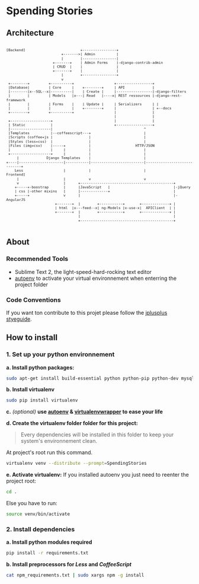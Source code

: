 # Spending Stories
## Architecture 
<pre style="line-height:1em; font-size:0.8em">
  <code>
[Backend]                          +----------------+
                          +------->| Admin          |
                          |        |----------------|
                      +-------+    | Admin Forms    |-django-contrib-admin
                      | CRUD  |    |                |
                      +-------+    |                |
                          |        +----------------+
                          v
 +--------+         +----------+                   +-----------------+
 |Database|         | Core     |    +--------+     | API             |
 |--------|x--SQL--x|----------|    | Create |     |-----------------|-django-filters
 |        |         | Models   |x---| Read   |----x| REST ressources |-django-rest-framework
 |        |         | Forms    |    | Update |     | Serializers     | |
 |        |         |          |    +--------+     |                 | +--docs
 +--------+         +----------+                   |                 |
                                                   |                 |
 +-------------------+                             |                 |
 | Static            |                             +-----------------+
 |-------------------|                                           ^
 |Templates          |--coffeescript---+                         |
 |Scripts (coffee+js |                 |                         |
 |Styles (less+css)  |                 |                         |
 |Files (img+csv)    |-----+           |                     HTTP/JSON
 |                   |     |           |                         |
 +-------------------+     |           |                         |
     |             Django Templates    |                         |
+----|---------------------|-----------|-------------------------|-----------------------------+
    Less                   |           |                         |                     Frontend]
     |                     |           v                         v
     v                     |      +--------------------------------------------+
    +-----+-boostrap       |      |JavaScript   |                              |-jQuery
    | css |-other mixins   |      |-------------+                              |
    +-----+                v      |                                            |-AngularJS
                       +-------+  |        +-----------+       +-------------+ |
                       | html  |x---feed--x| ng-Models |x-use-x|  APIClient  | |
                       +-------+  |        +-----------+       +-------------+ |
                                  |                                            |
                                  +--------------------------------------------+
</code>
</pre>
## About 

### Recommended Tools

- Sublime Text 2, the light-speed-hard-rocking text editor
- [autoenv](https://github.com/kennethreitz/autoenv) to activate your virtual 
  environnement when enterring the project folder 

### Code Conventions

If you want ton contribute to this projet please follow the [jplusplus styeguide](https://github.com/jplusplus/styleguide).

## How to install
### 1. Set up your python environnement

**a. Install python packages:**

```bash
sudo apt-get install build-essential python python-pip python-dev mysql nodejs npm libapache2-mod-wsgi
```

**b. Install virtualenv**

```bash
sudo pip install virtualenv
```

**c.** *(optional)* **use [autoenv](https://github.com/kennethreitz/autoenv) & [virtualenvwrapper](http://virtualenvwrapper.readthedocs.org/en/latest/) to ease your life**

**d.  Create the virtualenv folder folder for this project:**
  > Every dependencies will be installed in this folder to keep your system's environnement clean.

At project's root run this command. 

```bash
virtualenv venv --distribute --prompt=SpendingStories
```

**e. Activate virtualenv:**
If you installed autoenv you just need to reenter the project root: 

```bash
cd .
```
Else you have to run: 

```bash
source venv/bin/activate 
```


### 2. Install dependencies
**a. Install python modules required**

```bash
pip install -r requirements.txt
``` 

**b. Install preprocessors for *Less* and *CoffeeScript***
    
```bash
cat npm_requirements.txt | sudo xargs npm -g install
```






